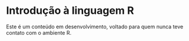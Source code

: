 # Introdução à linguagem R

Este é um conteúdo em desenvolvimento, voltado para quem nunca teve contato com o ambiente R. 
